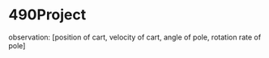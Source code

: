 # 490Project
observation: [position of cart, velocity of cart, angle of pole, rotation rate of pole]
